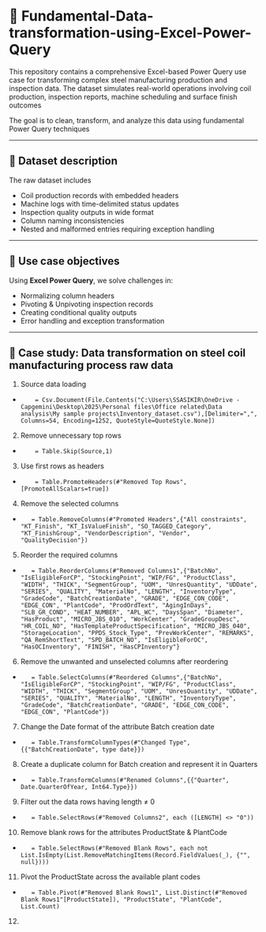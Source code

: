 # 👾 Fundamental-Data-transformation-using-Excel-Power-Query
This repository contains a comprehensive Excel-based Power Query use case for transforming complex steel manufacturing production and inspection data. The dataset simulates real-world operations involving coil production, inspection reports, machine scheduling and surface finish outcomes

The goal is to clean, transform, and analyze this data using fundamental Power Query techniques

---

## 👃 Dataset description
The raw dataset includes 
- Coil production records with embedded headers
- Machine logs with time-delimited status updates
- Inspection quality outputs in wide format
- Column naming inconsistencies
- Nested and malformed entries requiring exception handling

--- 

## 🦷 Use case objectives 
Using **Excel Power Query**, we solve challenges in:
- Normalizing column headers
- Pivoting & Unpivoting inspection records
- Creating conditional quality outputs
- Error handling and exception transformation

---

## 🧠 Case study: Data transformation on steel coil manufacturing process raw data
1. Source data loading
-         = Csv.Document(File.Contents("C:\Users\SSASIKIR\OneDrive - Capgemini\Desktop\2025\Personal files\Office related\Data analysis\My sample projects\Inventory_dataset.csv"),[Delimiter=",", Columns=54, Encoding=1252, QuoteStyle=QuoteStyle.None])
2. Remove unnecessary top rows
-         = Table.Skip(Source,1)
3. Use first rows as headers
-         = Table.PromoteHeaders(#"Removed Top Rows", [PromoteAllScalars=true])
4. Remove the selected columns
-        = Table.RemoveColumns(#"Promoted Headers",{"All constraints", "KT_Finish", "KT_IsValueFinish", "SO_TAGGED_Category", "KT_FinishGroup", "VendorDescription", "Vendor", "QualityDecision"})
5. Reorder the required columns
-        = Table.ReorderColumns(#"Removed Columns1",{"BatchNo", "IsEligibleForCP", "StockingPoint", "WIP/FG", "ProductClass", "WIDTH", "THICK", "SegmentGroup", "UOM", "UnresQuantity", "UDDate", "SERIES", "QUALITY", "MaterialNo", "LENGTH", "InventoryType", "GradeCode", "BatchCreationDate", "GRADE", "EDGE_CON_CODE", "EDGE_CON", "PlantCode", "ProdOrdText", "AgingInDays", "SLB_GR_COND", "HEAT_NUMBER", "APL_WC", "DaysSpan", "Diameter", "HasProduct", "MICRO_JBS_010", "WorkCenter", "GradeGroupDesc", "HR_COIL_NO", "HasTemplateProductSpecification", "MICRO_JBS_040", "StorageLocation", "PPDS_Stock_Type", "PrevWorkCenter", "REMARKS", "QA_RemShortText", "SPD_BATCH_NO", "IsEligibleForOC", "HasOCInventory", "FINISH", "HasCPInventory"}
6. Remove the unwanted and unselected columns after reordering
-        = Table.SelectColumns(#"Reordered Columns",{"BatchNo", "IsEligibleForCP", "StockingPoint", "WIP/FG", "ProductClass", "WIDTH", "THICK", "SegmentGroup", "UOM", "UnresQuantity", "UDDate", "SERIES", "QUALITY", "MaterialNo", "LENGTH", "InventoryType", "GradeCode", "BatchCreationDate", "GRADE", "EDGE_CON_CODE", "EDGE_CON", "PlantCode"})
7. Change the Date format of the attribute Batch creation date
-        = Table.TransformColumnTypes(#"Changed Type",{{"BatchCreationDate", type date}})
8. Create a duplicate column for Batch creation and represent it in Quarters
-        = Table.TransformColumns(#"Renamed Columns",{{"Quarter", Date.QuarterOfYear, Int64.Type}})
9. Filter out the data rows having length ≠ 0
-        = Table.SelectRows(#"Removed Columns2", each ([LENGTH] <> "0"))
10. Remove blank rows for the attributes ProductState & PlantCode
-        = Table.SelectRows(#"Removed Blank Rows", each not List.IsEmpty(List.RemoveMatchingItems(Record.FieldValues(_), {"", null})))
11. Pivot the ProductState across the available plant codes
-        = Table.Pivot(#"Removed Blank Rows1", List.Distinct(#"Removed Blank Rows1"[ProductState]), "ProductState", "PlantCode", List.Count)
12. 
